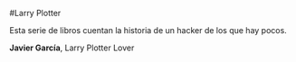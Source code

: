 #Larry Plotter

Esta serie de libros cuentan la historia de un hacker de los que hay pocos.

**Javier García**, Larry Plotter Lover
